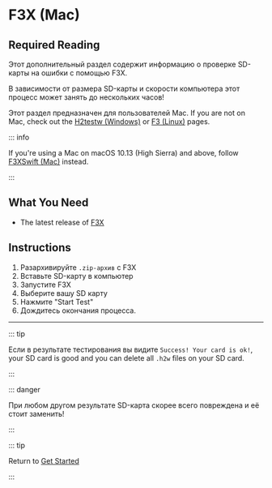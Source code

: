 # F3X (Mac)

## Required Reading

Этот дополнительный раздел содержит информацию о проверке SD-карты на ошибки с помощью F3X.

В зависимости от размера SD-карты и скорости компьютера этот процесс может занять до нескольких часов!

Этот раздел предназначен для пользователей Mac. If you are not on Mac, check out the [H2testw (Windows)](h2testw-\(windows\)) or [F3 (Linux)](f3-\(linux\)) pages.

::: info

If you're using a Mac on macOS 10.13 (High Sierra) and above, follow [F3XSwift (Mac)](f3xswift-\(mac\)) instead.

:::

## What You Need

- The latest release of [F3X](https://github.com/insidegui/F3X/releases/latest)

## Instructions

1. Разархивируйте `.zip-архив` с F3X
2. Вставьте SD-карту в компьютер
3. Запустите F3X
4. Выберите вашу SD карту
5. Нажмите "Start Test"
6. Дождитесь окончания процесса.

___

::: tip

Если в результате тестирования вы видите `Success! Your card is ok!`, your SD card is good and you can delete all `.h2w` files on your SD card.

:::

::: danger

При любом другом результате SD-карта скорее всего повреждена и её стоит заменить!

:::

::: tip

Return to [Get Started](get-started)

:::
